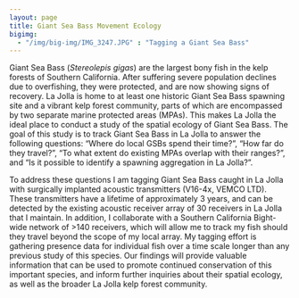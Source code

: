 ```yaml
---
layout: page
title: Giant Sea Bass Movement Ecology
bigimg:
  - "/img/big-img/IMG_3247.JPG" : "Tagging a Giant Sea Bass"
---
```


Giant Sea Bass (*Stereolepis gigas*) are the largest bony fish in the kelp forests of Southern California. After suffering severe population declines due to overfishing, they were protected, and are now showing signs of recovery. La Jolla is home to at least one historic Giant Sea Bass spawning site and a vibrant kelp forest community, parts of which are encompassed by two separate marine protected areas (MPAs). This makes La Jolla the ideal place to conduct a study of the spatial ecology of Giant Sea Bass. The goal of this study is to track Giant Sea Bass in La Jolla to answer the following questions: “Where do local GSBs spend their time?”, “How far do they travel?”, “To what extent do existing MPAs overlap with their ranges?”, and “Is it possible to identify a spawning aggregation in La Jolla?”. 

To address these questions I am tagging Giant Sea Bass caught in La Jolla with surgically implanted acoustic transmitters (V16-4x, VEMCO LTD). These transmitters have a lifetime of approximately 3 years, and can be detected by the existing acoustic receiver array of 30 receivers in La Jolla that I maintain. In addition, I collaborate with a Southern California Bight-wide network of >140 receivers, which will allow me to track my fish should they travel beyond the scope of my local array. My tagging effort is gathering presence data for individual fish over a time scale longer than any previous study of this species. Our findings will provide valuable information that can be used to promote continued conservation of this important species, and inform further inquiries about their spatial ecology, as well as the broader La Jolla kelp forest community.
